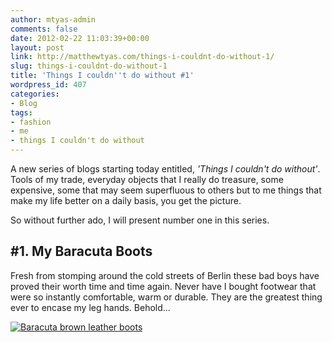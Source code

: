 ```yaml
---
author: mtyas-admin
comments: false
date: 2012-02-22 11:03:39+00:00
layout: post
link: http://matthewtyas.com/things-i-couldnt-do-without-1/
slug: things-i-couldnt-do-without-1
title: 'Things I couldn''t do without #1'
wordpress_id: 407
categories:
- Blog
tags:
- fashion
- me
- things I couldn't do without
---
```


A new series of blogs starting today entitled, _'Things I couldn't do without'_. Tools of my trade, everyday objects that I really do treasure, some expensive, some that may seem superfluous to others but to me things that make my life better on a daily basis, you get the picture.

So without further ado, I will present number one in this series.



## #1. My Baracuta Boots


Fresh from stomping around the cold streets of Berlin these bad boys have proved their worth time and time again. Never have I bought footwear that were so instantly comfortable, warm or durable. They are the greatest thing ever to encase my leg hands. Behold...

[![Baracuta brown leather boots](http://matthewtyas.com/wp-content/uploads/2012/02/boots.jpg)](http://matthewtyas.com/wp-content/uploads/2012/02/boots.jpg)
